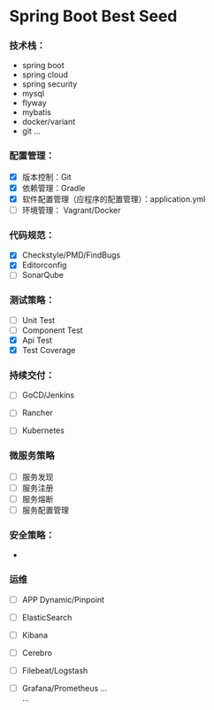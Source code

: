 # Spring Boot Best Seed

### 技术栈：
  * spring boot
  * spring cloud
  * spring security
  * mysql
  * flyway
  * mybatis
  * docker/variant
  * git
  ...

### 配置管理：
 - [x] 版本控制：Git
 - [x] 依赖管理：Gradle
 - [x] 软件配置管理（应程序的配置管理）：application.yml
 - [ ] 环境管理： Vagrant/Docker

### 代码规范：
 - [x] Checkstyle/PMD/FindBugs
 - [x] Editorconfig
 - [ ] SonarQube
      
### 测试策略：
  - [ ] Unit Test
  - [ ] Component Test
  - [x] Api Test 
  - [x] Test Coverage 

### 持续交付：
  - [ ] GoCD/Jenkins
  - [ ] Rancher
  - [ ] Kubernetes
  

### 微服务策略
  - [ ] 服务发现
  - [ ] 服务注册
  - [ ] 服务熔断
  - [ ] 服务配置管理
  
### 安全策略：
  *
### 运维
  - [ ] APP Dynamic/Pinpoint
  - [ ] ElasticSearch
  - [ ] Kibana
  - [ ] Cerebro
  - [ ] Filebeat/Logstash
  - [ ] Grafana/Prometheus 
...  
... 

